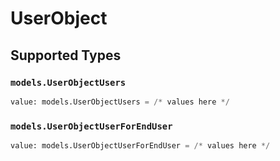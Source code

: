 # UserObject


## Supported Types

### `models.UserObjectUsers`

```python
value: models.UserObjectUsers = /* values here */
```

### `models.UserObjectUserForEndUser`

```python
value: models.UserObjectUserForEndUser = /* values here */
```

